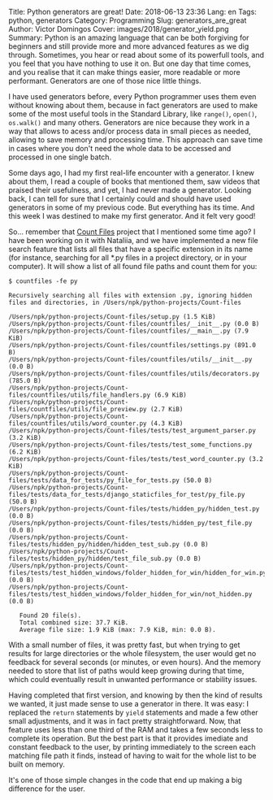Title: Python generators are great!
Date: 2018-06-13 23:36
Lang: en
Tags: python, generators
Category: Programming
Slug: generators_are_great
Author: Victor Domingos
Cover: images/2018/generator_yield.png
Summary: Python is an amazing language that can be both forgiving for beginners and still provide more and more advanced features as we dig through. Sometimes, you hear or read about some of its powerfull tools, and you feel that you have nothing to use it on. But one day that time comes, and you realise that it can make things easier, more readable or more performant. Generators are one of those nice little things.

I have used generators before, every Python programmer uses them even without knowing about them, because in fact generators are used to make some of the most useful tools in the Standard Library, like `range()`, `open()`, `os.walk()` and many others. Generators are nice because they work in a way that allows to acess and/or process data in small pieces as needed, allowing to save memory and processing time. This approach can save time in cases where you don't need the whole data to be accessed and processed in one single batch.

Some days ago, I had my first real-life encounter with a generator. I knew about them, I read a couple of books that mentioned them, saw videos that praised their usefulness, and yet, I had never made a generator. Looking back, I can tell for sure that I certainly could and should have used generators in some of my previous code. But everything has its time. And this week I was destined to make my first generator. And it felt very good!

So... remember that [Count Files]({filename}/pages/projects/count-files.md) project that I mentioned some time ago? I have been working on it with Nataliia, and we have implemented a new file search feature that lists all files that have a specific extension in its name (for instance, searching for all *.py files in a project directory, or in your computer). It will  show a list of all found file paths and count them for you:

```console
$ countfiles -fe py

Recursively searching all files with extension .py, ignoring hidden files and directories, in /Users/npk/python-projects/Count-files

/Users/npk/python-projects/Count-files/setup.py (1.5 KiB)
/Users/npk/python-projects/Count-files/countfiles/__init__.py (0.0 B)
/Users/npk/python-projects/Count-files/countfiles/__main__.py (7.9 KiB)
/Users/npk/python-projects/Count-files/countfiles/settings.py (891.0 B)
/Users/npk/python-projects/Count-files/countfiles/utils/__init__.py (0.0 B)
/Users/npk/python-projects/Count-files/countfiles/utils/decorators.py (785.0 B)
/Users/npk/python-projects/Count-files/countfiles/utils/file_handlers.py (6.9 KiB)
/Users/npk/python-projects/Count-files/countfiles/utils/file_preview.py (2.7 KiB)
/Users/npk/python-projects/Count-files/countfiles/utils/word_counter.py (4.3 KiB)
/Users/npk/python-projects/Count-files/tests/test_argument_parser.py (3.2 KiB)
/Users/npk/python-projects/Count-files/tests/test_some_functions.py (6.2 KiB)
/Users/npk/python-projects/Count-files/tests/test_word_counter.py (3.2 KiB)
/Users/npk/python-projects/Count-files/tests/data_for_tests/py_file_for_tests.py (50.0 B)
/Users/npk/python-projects/Count-files/tests/data_for_tests/django_staticfiles_for_test/py_file.py (50.0 B)
/Users/npk/python-projects/Count-files/tests/hidden_py/hidden_test.py (0.0 B)
/Users/npk/python-projects/Count-files/tests/hidden_py/test_file.py (0.0 B)
/Users/npk/python-projects/Count-files/tests/hidden_py/hidden/hidden_test_sub.py (0.0 B)
/Users/npk/python-projects/Count-files/tests/hidden_py/hidden/test_file_sub.py (0.0 B)
/Users/npk/python-projects/Count-files/tests/test_hidden_windows/folder_hidden_for_win/hidden_for_win.py (0.0 B)
/Users/npk/python-projects/Count-files/tests/test_hidden_windows/folder_hidden_for_win/not_hidden.py (0.0 B)

   Found 20 file(s).
   Total combined size: 37.7 KiB.
   Average file size: 1.9 KiB (max: 7.9 KiB, min: 0.0 B).

```

With a small number of files, it was pretty fast, but when trying to get results for large directories or the whole filesystem, the user would get no feedback for several seconds (or minutes, or even hours). And the memory needed to store that list of paths would keep growing during that time, which could eventually result in unwanted performance or stability issues. 

Having completed that first version, and knowing by then the kind of results we wanted, it just made sense to use a generator in there. It was easy: I replaced the `return` statements by `yield` statements and made a few other small adjustments, and it was in fact pretty straightforward. Now, that feature uses less than one third of the RAM and takes a few seconds less to complete its operation. But the best part is that it provides imediate and constant feedback to the user, by printing immediately to the screen each matching file path it finds, instead of having to wait for the whole list to be built on memory.

It's one of those simple changes in the code that end up making a big difference for the user. 

